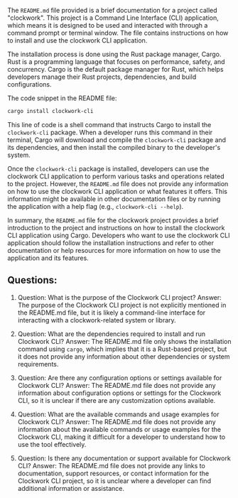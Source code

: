 The `README.md` file provided is a brief documentation for a project called "clockwork". This project is a Command Line Interface (CLI) application, which means it is designed to be used and interacted with through a command prompt or terminal window. The file contains instructions on how to install and use the clockwork CLI application.

The installation process is done using the Rust package manager, Cargo. Rust is a programming language that focuses on performance, safety, and concurrency. Cargo is the default package manager for Rust, which helps developers manage their Rust projects, dependencies, and build configurations.

The code snippet in the README file:

```sh
cargo install clockwork-cli
```

This line of code is a shell command that instructs Cargo to install the `clockwork-cli` package. When a developer runs this command in their terminal, Cargo will download and compile the `clockwork-cli` package and its dependencies, and then install the compiled binary to the developer's system.

Once the `clockwork-cli` package is installed, developers can use the clockwork CLI application to perform various tasks and operations related to the project. However, the `README.md` file does not provide any information on how to use the clockwork CLI application or what features it offers. This information might be available in other documentation files or by running the application with a help flag (e.g., `clockwork-cli --help`).

In summary, the `README.md` file for the clockwork project provides a brief introduction to the project and instructions on how to install the clockwork CLI application using Cargo. Developers who want to use the clockwork CLI application should follow the installation instructions and refer to other documentation or help resources for more information on how to use the application and its features.

## Questions:

1. Question: What is the purpose of the Clockwork CLI project?
   Answer: The purpose of the Clockwork CLI project is not explicitly mentioned in the README.md file, but it is likely a command-line interface for interacting with a clockwork-related system or library.

2. Question: What are the dependencies required to install and run Clockwork CLI?
   Answer: The README.md file only shows the installation command using `cargo`, which implies that it is a Rust-based project, but it does not provide any information about other dependencies or system requirements.

3. Question: Are there any configuration options or settings available for Clockwork CLI?
   Answer: The README.md file does not provide any information about configuration options or settings for the Clockwork CLI, so it is unclear if there are any customization options available.

4. Question: What are the available commands and usage examples for Clockwork CLI?
   Answer: The README.md file does not provide any information about the available commands or usage examples for the Clockwork CLI, making it difficult for a developer to understand how to use the tool effectively.

5. Question: Is there any documentation or support available for Clockwork CLI?
   Answer: The README.md file does not provide any links to documentation, support resources, or contact information for the Clockwork CLI project, so it is unclear where a developer can find additional information or assistance.
